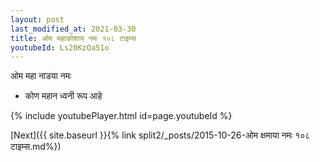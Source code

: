 ```yaml
---
layout: post
last_modified_at: 2021-03-30
title: ओम महाकोशाय नमः १०८ टाइम्स
youtubeId: Ls20KzOa51o
---
```

 
 
 ओम महा नाडया नमः  
 
 -  कोण महान ध्वनी रूप आहे 
 
  
 
  
 
 
 
 
 
 


{% include youtubePlayer.html id=page.youtubeId %}
 
[Next]({{ site.baseurl }}{% link  split2/_posts/2015-10-26-ओम क्षमाया नमः १०८ टाइम्स.md%})
 
